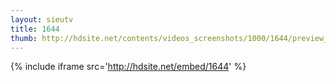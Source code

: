 ```yaml
---
layout: sieutv
title: 1644
thumb: http://hdsite.net/contents/videos_screenshots/1000/1644/preview_360p.mp4.jpg
---
```

{% include iframe src='http://hdsite.net/embed/1644' %}
 
